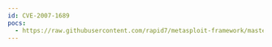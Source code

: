 ```yaml
---
id: CVE-2007-1689
pocs:
  - https://raw.githubusercontent.com/rapid7/metasploit-framework/master/modules/exploits/windows/browser/nis2004_get.rb
---
```


